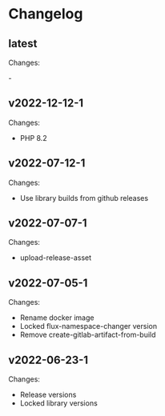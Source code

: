 # Changelog

## latest

Changes:

\-

## v2022-12-12-1

Changes:

- PHP 8.2

## v2022-07-12-1

Changes:

- Use library builds from github releases

## v2022-07-07-1

Changes:

- upload-release-asset

## v2022-07-05-1

Changes:

- Rename docker image
- Locked flux-namespace-changer version
- Remove create-gitlab-artifact-from-build

## v2022-06-23-1

Changes:

- Release versions
- Locked library versions
